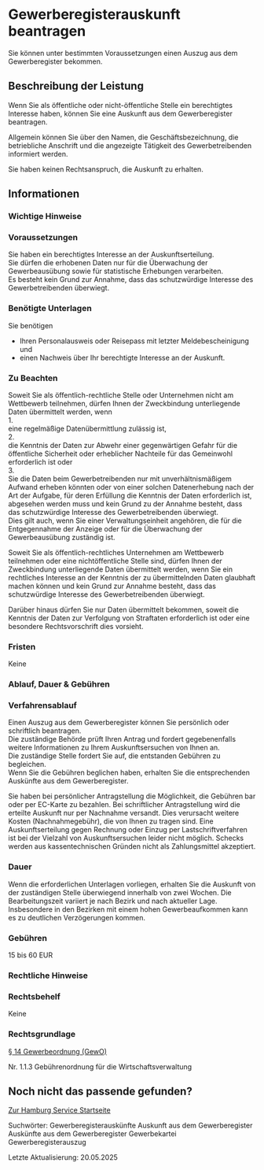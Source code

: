 




Gewerberegisterauskunft beantragen
==================================

Sie können unter bestimmten Voraussetzungen einen Auszug aus dem Gewerberegister bekommen.

Beschreibung der Leistung
-------------------------

Wenn Sie als öffentliche oder nicht-öffentliche Stelle ein berechtigtes Interesse haben, können Sie eine Auskunft aus dem Gewerberegister beantragen. 
  
Allgemein können Sie über den Namen, die Geschäftsbezeichnung, die betriebliche Anschrift und die angezeigte Tätigkeit des Gewerbetreibenden informiert werden. 
  
Sie haben keinen Rechtsanspruch, die Auskunft zu erhalten.

Informationen
-------------

### Wichtige Hinweise

### Voraussetzungen

Sie haben ein berechtigtes Interesse an der Auskunftserteilung.  
Sie dürfen die erhobenen Daten nur für die Überwachung der Gewerbeausübung sowie für statistische Erhebungen verarbeiten.  
Es besteht kein Grund zur Annahme, dass das schutzwürdige Interesse des Gewerbetreibenden überwiegt.

### Benötigte Unterlagen

Sie benötigen  
- Ihren Personalausweis oder Reisepass mit letzter Meldebescheinigung und  
- einen Nachweis über Ihr berechtigte Interesse an der Auskunft.

### Zu Beachten

Soweit Sie als öffentlich-rechtliche Stelle oder Unternehmen nicht am Wettbewerb teilnehmen, dürfen Ihnen der Zweckbindung unterliegende Daten übermittelt werden, wenn  
1.  
eine regelmäßige Datenübermittlung zulässig ist,  
2.  
die Kenntnis der Daten zur Abwehr einer gegenwärtigen Gefahr für die öffentliche Sicherheit oder erheblicher Nachteile für das Gemeinwohl erforderlich ist oder  
3.  
Sie die Daten beim Gewerbetreibenden nur mit unverhältnismäßigem Aufwand erheben könnten oder von einer solchen Datenerhebung nach der Art der Aufgabe, für deren Erfüllung die Kenntnis der Daten erforderlich ist, abgesehen werden muss und kein Grund zu der Annahme besteht, dass das schutzwürdige Interesse des Gewerbetreibenden überwiegt.   
Dies gilt auch, wenn Sie einer Verwaltungseinheit angehören, die für die Entgegennahme der Anzeige oder für die Überwachung der Gewerbeausübung zuständig ist.  
  
Soweit Sie als öffentlich-rechtliches Unternehmen am Wettbewerb teilnehmen oder eine nichtöffentliche Stelle sind, dürfen Ihnen der Zweckbindung unterliegende Daten übermittelt werden, wenn Sie ein rechtliches Interesse an der Kenntnis der zu übermittelnden Daten glaubhaft machen können und kein Grund zur Annahme besteht, dass das schutzwürdige Interesse des Gewerbetreibenden überwiegt.  
  
Darüber hinaus dürfen Sie nur Daten übermittelt bekommen, soweit die Kenntnis der Daten zur Verfolgung von Straftaten erforderlich ist oder eine besondere Rechtsvorschrift dies vorsieht.

### Fristen

Keine

### Ablauf, Dauer & Gebühren

### Verfahrensablauf

Einen Auszug aus dem Gewerberegister können Sie persönlich oder schriftlich beantragen.  
Die zuständige Behörde prüft Ihren Antrag und fordert gegebenenfalls weitere Informationen zu Ihrem Auskunftsersuchen von Ihnen an.   
Die zuständige Stelle fordert Sie auf, die entstanden Gebühren zu begleichen.  
Wenn Sie die Gebühren beglichen haben, erhalten Sie die entsprechenden Auskünfte aus dem Gewerberegister.  
  
Sie haben bei persönlicher Antragstellung die Möglichkeit, die Gebühren bar oder per EC-Karte zu bezahlen. Bei schriftlicher Antragstellung wird die erteilte Auskunft nur per Nachnahme versandt. Dies verursacht weitere Kosten (Nachnahmegebühr), die von Ihnen zu tragen sind. Eine Auskunftserteilung gegen Rechnung oder Einzug per Lastschriftverfahren ist bei der Vielzahl von Auskunftsersuchen leider nicht möglich. Schecks werden aus kassentechnischen Gründen nicht als Zahlungsmittel akzeptiert.

### Dauer

Wenn die erforderlichen Unterlagen vorliegen, erhalten Sie die Auskunft von der zuständigen Stelle überwiegend innerhalb von zwei Wochen. Die Bearbeitungszeit variiert je nach Bezirk und nach aktueller Lage. Insbesondere in den Bezirken mit einem hohen Gewerbeaufkommen kann es zu deutlichen Verzögerungen kommen.

### Gebühren

15 bis 60 EUR

### Rechtliche Hinweise

### Rechtsbehelf

Keine

### Rechtsgrundlage

[§ 14 Gewerbeordnung (GewO)](http://www.gesetze-im-internet.de/gewo/__14.html)  
  
Nr. 1.1.3 Gebührenordnung für die Wirtschaftsverwaltung

Noch nicht das passende gefunden?
---------------------------------

 [Zur Hamburg Service Startseite](/service/)

Suchwörter: Gewerberegisterauskünfte Auskunft aus dem Gewerberegister Auskünfte aus dem Gewerberegister Gewerbekartei Gewerberegisterauszug

Letzte Aktualisierung: 20.05.2025

